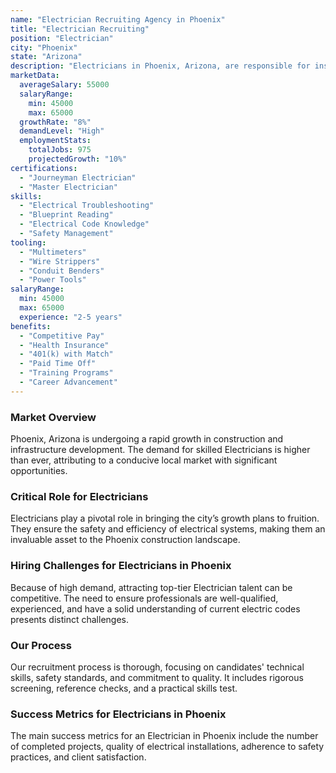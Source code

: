 ```yaml
---
name: "Electrician Recruiting Agency in Phoenix"
title: "Electrician Recruiting"
position: "Electrician"
city: "Phoenix"
state: "Arizona"
description: "Electricians in Phoenix, Arizona, are responsible for installing, maintaining, and repairing electrical systems in commercial and residential properties."
marketData:
  averageSalary: 55000
  salaryRange:
    min: 45000
    max: 65000
  growthRate: "8%"
  demandLevel: "High"
  employmentStats:
    totalJobs: 975
    projectedGrowth: "10%"
certifications:
  - "Journeyman Electrician"
  - "Master Electrician"
skills:
  - "Electrical Troubleshooting"
  - "Blueprint Reading"
  - "Electrical Code Knowledge"
  - "Safety Management"
tooling:
  - "Multimeters"
  - "Wire Strippers"
  - "Conduit Benders"
  - "Power Tools"
salaryRange:
  min: 45000
  max: 65000
  experience: "2-5 years"
benefits:
  - "Competitive Pay"
  - "Health Insurance"
  - "401(k) with Match"
  - "Paid Time Off"
  - "Training Programs"
  - "Career Advancement"
---
```


### Market Overview
Phoenix, Arizona is undergoing a rapid growth in construction and infrastructure development. The demand for skilled Electricians is higher than ever, attributing to a conducive local market with significant opportunities.

### Critical Role for Electricians
Electricians play a pivotal role in bringing the city’s growth plans to fruition. They ensure the safety and efficiency of electrical systems, making them an invaluable asset to the Phoenix construction landscape.

### Hiring Challenges for Electricians in Phoenix
Because of high demand, attracting top-tier Electrician talent can be competitive. The need to ensure professionals are well-qualified, experienced, and have a solid understanding of current electric codes presents distinct challenges.

### Our Process
Our recruitment process is thorough, focusing on candidates' technical skills, safety standards, and commitment to quality. It includes rigorous screening, reference checks, and a practical skills test.

### Success Metrics for Electricians in Phoenix
The main success metrics for an Electrician in Phoenix include the number of completed projects, quality of electrical installations, adherence to safety practices, and client satisfaction.